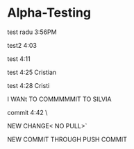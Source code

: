 # Alpha-Testing

test radu 3:56PM

test2 4:03

test 4:11

test 4:25 Cristian


test 4:28 Cristi


I WANt TO COMMMMMIT TO SILVIA

commit 4:42
\


NEW CHANGE< NO PULL>`

NEW COMMIT THROUGH PUSH COMMIT